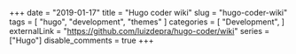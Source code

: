+++
date = "2019-01-17"
title = "Hugo coder wiki"
slug = "hugo-coder-wiki"
tags = [
    "hugo",
    "development",
    "themes"
]
categories = [
    "Development",
]
externalLink = "https://github.com/luizdepra/hugo-coder/wiki"
series = ["Hugo"]
disable_comments = true
+++
